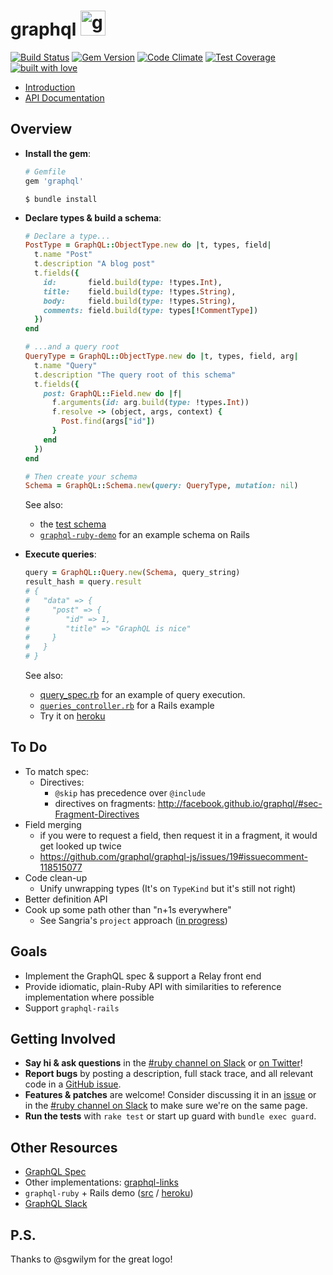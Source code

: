 # graphql <img src="https://cloud.githubusercontent.com/assets/2231765/9094460/cb43861e-3b66-11e5-9fbf-71066ff3ab13.png" height=40 alt="graphql-ruby"/>

[![Build Status](https://travis-ci.org/rmosolgo/graphql-ruby.svg?branch=master)](https://travis-ci.org/rmosolgo/graphql-ruby)
[![Gem Version](https://badge.fury.io/rb/graphql.svg)](https://rubygems.org/gems/graphql)
[![Code Climate](https://codeclimate.com/github/rmosolgo/graphql-ruby/badges/gpa.svg)](https://codeclimate.com/github/rmosolgo/graphql-ruby)
[![Test Coverage](https://codeclimate.com/github/rmosolgo/graphql-ruby/badges/coverage.svg)](https://codeclimate.com/github/rmosolgo/graphql-ruby)
[![built with love](https://cloud.githubusercontent.com/assets/2231765/6766607/d07992c6-cfc9-11e4-813f-d9240714dd50.png)](http://rmosolgo.github.io/react-badges/)

 - [Introduction](https://github.com/rmosolgo/graphql-ruby/blob/master/guides/introduction.md)
 - [API Documentation](http://www.rubydoc.info/github/rmosolgo/graphql-ruby)

## Overview

- __Install the gem__:

  ```ruby
  # Gemfile
  gem 'graphql'
  ```

  ```
  $ bundle install
  ```

- __Declare types & build a schema__:

  ```ruby
  # Declare a type...
  PostType = GraphQL::ObjectType.new do |t, types, field|
    t.name "Post"
    t.description "A blog post"
    t.fields({
      id:       field.build(type: !types.Int),
      title:    field.build(type: !types.String),
      body:     field.build(type: !types.String),
      comments: field.build(type: types[!CommentType])
    })
  end

  # ...and a query root
  QueryType = GraphQL::ObjectType.new do |t, types, field, arg|
    t.name "Query"
    t.description "The query root of this schema"
    t.fields({
      post: GraphQL::Field.new do |f|
        f.arguments(id: arg.build(type: !types.Int))
        f.resolve -> (object, args, context) {
          Post.find(args["id"])
        }
      end
    })
  end

  # Then create your schema
  Schema = GraphQL::Schema.new(query: QueryType, mutation: nil)
  ```

  See also:
    - the [test schema](https://github.com/rmosolgo/graphql-ruby/blob/master/spec/support/dummy_app.rb)
    - [`graphql-ruby-demo`](https://github.com/rmosolgo/graphql-ruby-demo) for an example schema on Rails

- __Execute queries__:

  ```ruby
  query = GraphQL::Query.new(Schema, query_string)
  result_hash = query.result
  # {
  #   "data" => {
  #     "post" => {
  #        "id" => 1,
  #        "title" => "GraphQL is nice"
  #     }
  #   }
  # }
  ```

  See also:
  - [query_spec.rb](https://github.com/rmosolgo/graphql-ruby/blob/master/spec/graph_ql/query_spec.rb) for an example of query execution.
  -  [`queries_controller.rb`](https://github.com/rmosolgo/graphql-ruby-demo/blob/master/app/controllers/queries_controller.rb) for a Rails example
  - Try it on [heroku](http://graphql-ruby-demo.herokuapp.com)

## To Do

- To match spec:
  - Directives:
    - `@skip` has precedence over `@include`
    - directives on fragments: http://facebook.github.io/graphql/#sec-Fragment-Directives
- Field merging
  - if you were to request a field, then request it in a fragment, it would get looked up twice
  - https://github.com/graphql/graphql-js/issues/19#issuecomment-118515077
- Code clean-up
  - Unify unwrapping types (It's on `TypeKind` but it's still not right)
- Better definition API
- Cook up some path other than "n+1s everywhere"
  - See Sangria's `project` approach ([in progress](https://github.com/rmosolgo/graphql-ruby/pull/15))


## Goals

- Implement the GraphQL spec & support a Relay front end
- Provide idiomatic, plain-Ruby API with similarities to reference implementation where possible
- Support `graphql-rails`

## Getting Involved

- __Say hi & ask questions__ in the [#ruby channel on Slack](https://graphql-slack.herokuapp.com/) or [on Twitter](https://twitter.com/rmosolgo)!
- __Report bugs__ by posting a description, full stack trace, and all relevant code in a  [GitHub issue](https://github.com/rmosolgo/graphql-ruby/issues).
- __Features & patches__ are welcome! Consider discussing it in an [issue](https://github.com/rmosolgo/graphql-ruby/issues) or in the [#ruby channel on Slack](https://graphql-slack.herokuapp.com/) to make sure we're on the same page.
- __Run the tests__ with `rake test` or start up guard with `bundle exec guard`.

## Other Resources

- [GraphQL Spec](http://facebook.github.io/graphql/)
- Other implementations: [graphql-links](https://github.com/emmenko/graphql-links)
- `graphql-ruby` + Rails demo ([src](https://github.com/rmosolgo/graphql-ruby-demo) / [heroku](http://graphql-ruby-demo.herokuapp.com))
- [GraphQL Slack](https://graphql-slack.herokuapp.com/)

## P.S.

Thanks to @sgwilym for the great logo!
